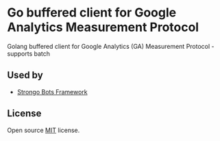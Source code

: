# Go buffered client for Google Analytics Measurement Protocol
Golang buffered client for Google Analytics (GA) Measurement Protocol - supports batch

## Used by

* <a href="https://github.com/strongo/bots-framework">Strongo Bots Framework</a>

## License
Open source [MIT](LICENSE) license.